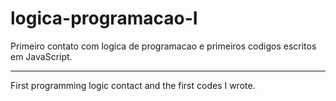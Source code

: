 # logica-programacao-I
Primeiro contato com logica de programacao e primeiros codigos escritos em JavaScript.
___
First programming logic contact and the first codes I wrote.
